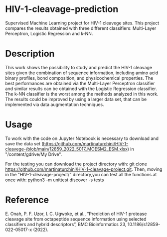 # HIV-1-cleavage-prediction
Supervised Machine Learning project for HIV-1 cleavege sites. This project compares the results obtained with three different classifiers: Multi-Layer Perceptron, Logistic Regression and k-NN.

# Description
This work shows the possibility to study and predict the HIV-1 cleavage sites given the combination of sequence information, including amino acid binary profiles, bond composition, and physicochemical properties. The best performances are obtained via the Multi-Layer Perceptron classifier and similar results can be obtained with the Logistic Regression classifier. The k-NN classifier is the worst among the methods analyzed in this work. The results could be improved by using a larger data set, that can be implemented via data augmentation techniques.

# Usage
To work with the code on Jupyter Notebook is necessary to download and save the data set (https://github.com/martinaturchini/HIV-1-cleavege-/blob/main/12859_2022_5017_MOESM2_ESM.xlsx) in "/content/gdrive/My Drive".

For the testing you can download the project directory with: git clone https://github.com/martinaturchini/HIV-1-cleavage-project.git.
Then, moving in the "HIV-1-cleavage-project/" directory,you can test all the functions at once with: python3 -m unittest discover -s tests

# Reference
E. Onah, P. F. Uzor, I. C. Ugwoke, et al., “Prediction of HIV-1 protease cleavage site from octapeptide sequence information using selected classifiers and hybrid descriptors”, BMC Bioinformatics 23, 10.1186/s12859-022-05017-x (2022).
